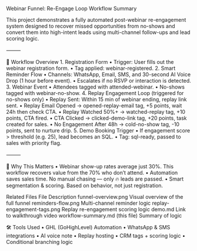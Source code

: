 Webinar Funnel: Re-Engage Loop Workflow Summary

This project demonstrates a fully automated post-webinar re-engagement system designed to recover missed opportunities from no-shows and convert them into high-intent leads using multi-channel follow-ups and lead scoring logic.

⸻

🧭 Workflow Overview
	1.	Registration Form
	•	Trigger: User fills out the webinar registration form.
	•	Tag applied: webinar-registered.
	2.	Smart Reminder Flow
	•	Channels: WhatsApp, Email, SMS, and 30-second AI Voice Drop (1 hour before event).
	•	Escalates if no RSVP or interaction is detected.
	3.	Webinar Event
	•	Attendees tagged with attended-webinar.
	•	No-shows tagged with webinar-no-show.
	4.	Replay Engagement Loop (triggered for no-shows only)
	•	Replay Sent: Within 15 min of webinar ending, replay link sent.
	•	Replay Email Opened → opened-replay-email tag, +5 points, wait 24h then check CTA.
	•	Replay Watched 50%+ → watched-replay tag, +10 points, CTA fired.
	•	CTA Clicked → clicked-demo-link tag, +20 points, task created for sales.
	•	No Engagement After 48h → cold-no-show tag, -10 points, sent to nurture drip.
	5.	Demo Booking Trigger
	•	If engagement score > threshold (e.g. 25), lead becomes an SQL.
	•	Tag: sql-ready, passed to sales with priority flag.

⸻

🧠 Why This Matters
	•	Webinar show-up rates average just 30%. This workflow recovers value from the 70% who don’t attend.
	•	Automation saves sales time. No manual chasing — only 🔥 leads are passed.
	•	Smart segmentation & scoring. Based on behavior, not just registration.

Related Files
    File                                        Description
funnel-overview.png                      Visual overview of the full funnel
reminders-flow.png                       Multi-channel reminder logic
replay-engagement-tags.png               Replay re-engagement scoring logic
demo.md                                  Link to walkthrough video
workflow-summary.md                      (this file) Summary of logic

🛠️ Tools Used
	•	GHL (GoHighLevel) Automation
	•	WhatsApp & SMS integrations
	•	AI voice note
	•	Replay hosting
	•	CRM tags + scoring logic
	•	Conditional branching logic

